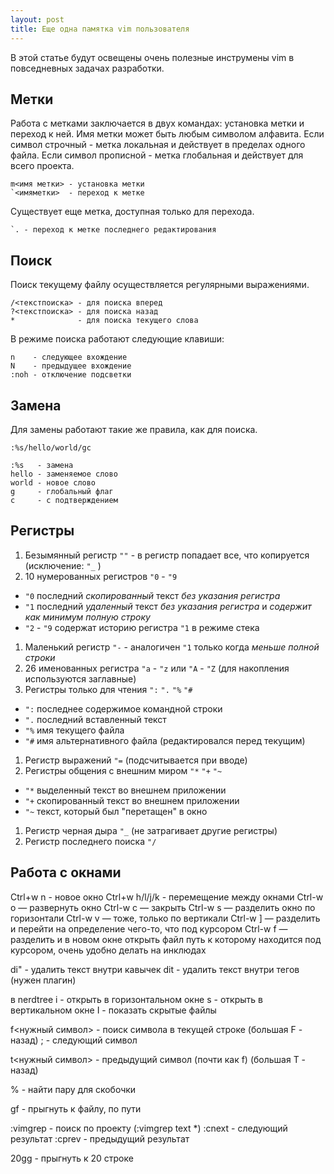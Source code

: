 ```yaml
---
layout: post
title: Еще одна памятка vim пользователя
---
```


В этой статье будут освещены очень полезные инструмены vim в повседневных задачах разработки.

## Метки

Работа с метками заключается в двух командах: установка метки и переход к ней. Имя метки может быть любым символом алфавита.
Если символ строчный - метка локальная и действует в пределах одного файла.
Если символ прописной - метка глобальная и действует для всего проекта.

```
m<имя метки> - установка метки
`<имяметки>  - переход к метке
```

Существует еще метка, доступная только для перехода.

```
`. - переход к метке последнего редактирования
```

## Поиск

Поиск текущему файлу осуществляется регулярными выражениями.

```
/<текстпоиска> - для поиска вперед
?<текстпоиска> - для поиска назад
*              - для поиска текущего слова
```

В режиме поиска работают следующие клавиши:

```
n    - следующее вхождение
N    - предыдущее вхождение
:noh - отключение подсветки
```

## Замена

Для замены работают такие же правила, как для поиска.

```
:%s/hello/world/gc

:%s   - замена
hello - заменяемое слово
world - новое слово
g     - глобальный флаг
c     - с подтверждением
```

## Регистры

1. Безымянный регистр `""` - в регистр попадает все, что копируется (исключение: `"_` )
1. 10 нумерованных регистров `"0` - `"9`
  - `"0` последний *скопированный* текст *без указания регистра*
  - `"1` последний *удаленный* текст *без указания регистра* и *содержит как минимум полную строку*
  - `"2` - `"9` содержат историю регистра `"1` в режиме стека
1. Маленький регистр `"-` - аналогичен `"1` только когда *меньше полной строки*
1. 26 именованных регистра `"a` - `"z` или `"A` - `"Z` (для накопления используются заглавные)
1. Регистры только для чтения `":` `".` `"%` `"#`
  - `":` последнее содержимое командной строки
  - `".` последний вставленный текст
  - `"%` имя текущего файла
  - `"#` имя альтернативного файла (редактировался перед текущим)
1. Регистр выражений `"=` (подсчитывается при вводе)
1. Регистры общения с внешним миром `"*` `"+` `"~`
  - `"*` выделенный текст во внешнем приложении
  - `"+` скопированный текст во внешнем приложении
  - `"~` текст, который был "перетащен" в окно
1. Регистр черная дыра `"_` (не затрагивает другие регистры)
1. Регистр последнего поиска `"/`

## Работа с окнами

Ctrl+w n - новое окно
Ctrl+w h/l/j/k - перемещение между окнами
Сtrl-w o — развернуть окно
Ctrl-w c — закрыть
Ctrl-w s — разделить окно по горизонтали
Ctrl-w v — тоже, только по вертикали
Ctrl-w ] — разделить и перейти на определение чего-то, что под курсором
Ctrl-w f — разделить и в новом окне открыть файл путь к которому находится под курсором, очень удобно делать на инклюдах

di" - удалить текст внутри кавычек
dit - удалить текст внутри тегов (нужен плагин)

в nerdtree
  i - открыть в горизонтальном окне
  s - открыть в вертикальном окне
  I - показать скрытые файлы

f<нужный символ> - поиск символа в текущей строке (большая F - назад)
  ; - следующий символ

t<нужный символ> - предыдущий символ (почти как f) (большая T - назад)

% - найти пару для скобочки

gf - прыгнуть к файлу, по пути

:vimgrep - поиск по проекту (:vimgrep text *)
:cnext - следующий результат
:cprev - предыдущий результат

20gg - прыгнуть к 20 строке
